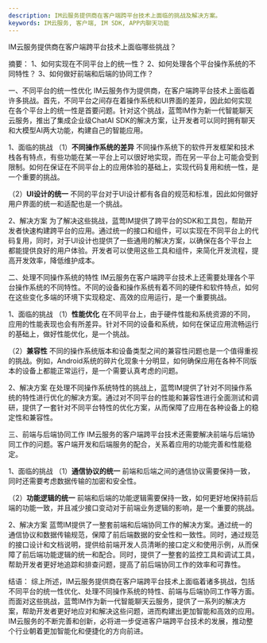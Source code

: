 ```yaml
---
description: IM云服务提供商在客户端跨平台技术上面临的挑战及解决方案。
keywords: IM云服务, 客户端, IM SDK, APP内聊天功能
---
```

IM云服务提供商在客户端跨平台技术上面临哪些挑战？

摘要：
1、如何实现在不同平台上的统一性？
2、如何处理各个平台操作系统的不同特性？
3、如何做好前端和后端的协同工作？

一、不同平台的统一性优化
IM云服务作为提供商，在客户端跨平台技术上面临着许多挑战。首先，不同平台之间存在着操作系统和UI界面的差异，因此如何实现在各个平台上的统一性是首要问题。针对这个挑战，蓝莺IM作为新一代智能聊天云服务，推出了集成企业级ChatAI SDK的解决方案，让开发者可以同时拥有聊天和大模型AI两大功能，构建自己的智能应用。

1、面临的挑战
（1）**不同操作系统的差异** 
不同操作系统下的软件开发框架和技术栈各有特点，有些功能在某一平台上可以很好地实现，而在另一平台上可能会受到限制。如何在保证在不同平台上的应用体验的基础上，实现代码复用和统一性，是一个重要的挑战。

（2）**UI设计的统一**
不同的平台对于UI设计都有各自的规范和标准，因此如何做好用户界面的统一和适配也是一个挑战。

2、解决方案
为了解决这些挑战，蓝莺IM提供了跨平台的SDK和工具包，帮助开发者快速构建跨平台的应用。通过统一的接口和组件，可以实现在不同平台上的代码复用，同时，对于UI设计也提供了一些通用的解决方案，以确保在各个平台上都能提供良好的用户体验。开发者可以使用这些工具和组件，来简化开发流程，提高开发效率，降低维护成本。

二、处理不同操作系统的特性
IM云服务在客户端跨平台技术上还需要处理各个平台操作系统的不同特性。不同的设备和操作系统有着不同的硬件和软件特点，如何在这些变化多端的环境下实现稳定、高效的应用运行，是一个重要挑战。

1、面临的挑战
（1）**性能优化**
在不同平台上，由于硬件性能和系统资源的不同，应用的性能表现也会有所差异。针对不同的设备和系统，如何在保证应用流畅运行的基础上，做好性能优化，是一个挑战。

（2）**兼容性**
不同的操作系统版本和设备类型之间的兼容性问题也是一个值得重视的挑战。例如，Android系统的碎片化现象十分明显，如何确保应用在各种不同版本的设备上都能正常运行，是一个需要认真考虑的问题。

2、解决方案
在处理不同操作系统特性的挑战上，蓝莺IM提供了针对不同操作系统的特性进行优化的解决方案。通过对不同平台的性能和兼容性进行全面测试和调研，提供了一套针对不同平台特性的优化方案，从而保障了应用在各种设备上的稳定性和兼容性。

三、前端与后端协同工作
IM云服务的客户端跨平台技术还需要解决前端与后端协同工作的问题。客户端开发和后端服务的配合，关系着应用的功能完善和性能稳定。

1、面临的挑战
（1）**通信协议的统一**
前端和后端之间的通信协议需要保持一致，同时还需要考虑数据传输的加密和安全性。

（2）**功能逻辑的统一**
前端和后端的功能逻辑需要保持一致，如何更好地保持前后端的功能一致，并且减少接口变动对于前端业务逻辑的影响，是一个重要的挑战。

2、解决方案
蓝莺IM提供了一整套前端和后端协同工作的解决方案。通过统一的通信协议和数据传输规范，保障了前后端数据的安全性和一致性。同时，通过规范的接口设计和文档说明，提供给前端开发人员清晰的接口定义和使用示例，从而保障了前后端功能逻辑的统一和配合。同时，提供了一整套的监控工具和调试工具，帮助开发者更好地追踪和排查问题，提高了前后端协同工作的效率和可靠性。

结语：
综上所述，IM云服务提供商在客户端跨平台技术上面临着诸多挑战，包括不同平台的统一性优化、处理不同操作系统的特性、前端与后端协同工作等方面。而面对这些挑战，蓝莺IM作为新一代智能聊天云服务，提供了一系列的解决方案，帮助开发者更好地应对和解决这些问题，进而构建出更加智能和高效的应用。IM云服务的不断完善和创新，必将进一步促进客户端跨平台技术的发展，推动整个行业朝着更加智能化和便捷化的方向前进。